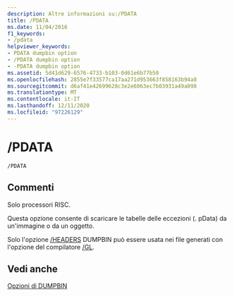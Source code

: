 ```yaml
---
description: Altre informazioni su:/PDATA
title: /PDATA
ms.date: 11/04/2016
f1_keywords:
- /pdata
helpviewer_keywords:
- PDATA dumpbin option
- /PDATA dumpbin option
- -PDATA dumpbin option
ms.assetid: 5d41d629-6576-4733-b103-0d61e6b77b50
ms.openlocfilehash: 2855e7f33577ca17aa271d953663f858163b94a8
ms.sourcegitcommit: d6af41e42699628c3e2e6063ec7b03931a49a098
ms.translationtype: MT
ms.contentlocale: it-IT
ms.lasthandoff: 12/11/2020
ms.locfileid: "97226129"
---
```

# <a name="pdata"></a>/PDATA

```
/PDATA
```

## <a name="remarks"></a>Commenti

Solo processori RISC.

Questa opzione consente di scaricare le tabelle delle eccezioni (. pData) da un'immagine o da un oggetto.

Solo l'opzione [/HEADERS](headers.md) DUMPBIN può essere usata nei file generati con l'opzione del compilatore [/GL](gl-whole-program-optimization.md).

## <a name="see-also"></a>Vedi anche

[Opzioni di DUMPBIN](dumpbin-options.md)
